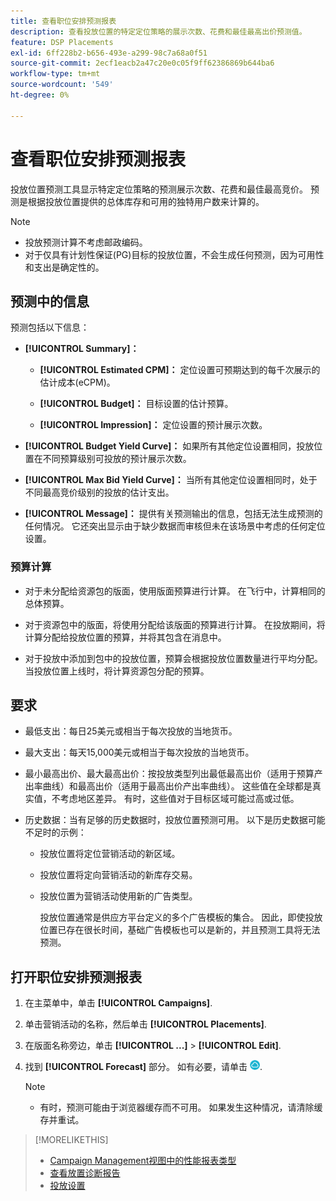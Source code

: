 ```yaml
---
title: 查看职位安排预测报表
description: 查看投放位置的特定定位策略的展示次数、花费和最佳最高出价预测值。
feature: DSP Placements
exl-id: 6ff228b2-b656-493e-a299-98c7a68a0f51
source-git-commit: 2ecf1eacb2a47c20e0c05f9ff62386869b644ba6
workflow-type: tm+mt
source-wordcount: '549'
ht-degree: 0%

---
```


# 查看职位安排预测报表

<!-- Does this really belong in the Campaign Management > Reports section or in the Placements section? -->

投放位置预测工具显示特定定位策略的预测展示次数、花费和最佳最高竞价。 预测是根据投放位置提供的总体库存和可用的独特用户数来计算的。

>[!NOTE]
>
>* 投放预测计算不考虑邮政编码。
>* 对于仅具有计划性保证(PG)目标的投放位置，不会生成任何预测，因为可用性和支出是确定性的。

## 预测中的信息

预测包括以下信息：

* **[!UICONTROL Summary]：**

   * **[!UICONTROL Estimated CPM]：** 定位设置可预期达到的每千次展示的估计成本(eCPM)。

   * **[!UICONTROL Budget]：** 目标设置的估计预算。

   * **[!UICONTROL Impression]：** 定位设置的预计展示次数。

* **[!UICONTROL Budget Yield Curve]：** 如果所有其他定位设置相同，投放位置在不同预算级别可投放的预计展示次数。

* **[!UICONTROL Max Bid Yield Curve]：** 当所有其他定位设置相同时，处于不同最高竞价级别的投放的估计支出。

* **[!UICONTROL Message]：** 提供有关预测输出的信息，包括无法生成预测的任何情况。 它还突出显示由于缺少数据而审核但未在该场景中考虑的任何定位设置。

### 预算计算

* 对于未分配给资源包的版面，使用版面预算进行计算。 在飞行中，计算相同的总体预算。

* 对于资源包中的版面，将使用分配给该版面的预算进行计算。 在投放期间，将计算分配给投放位置的预算，并将其包含在消息中。

* 对于投放中添加到包中的投放位置，预算会根据投放位置数量进行平均分配。 当投放位置上线时，将计算资源包分配的预算。

## 要求

* 最低支出：每日25美元或相当于每次投放的当地货币。

* 最大支出：每天15,000美元或相当于每次投放的当地货币。

* 最小最高出价、最大最高出价：按投放类型列出最低最高出价（适用于预算产出率曲线）和最高出价（适用于最高出价产出率曲线）。 这些值在全球都是真实值，不考虑地区差异。 有时，这些值对于目标区域可能过高或过低。

* 历史数据：当有足够的历史数据时，投放位置预测可用。 以下是历史数据可能不足时的示例：

   * 投放位置将定位营销活动的新区域。

   * 投放位置将定向营销活动的新库存交易。

   * 投放位置为营销活动使用新的广告类型。

     投放位置通常是供应方平台定义的多个广告模板的集合。 因此，即使投放位置已存在很长时间，基础广告模板也可以是新的，并且预测工具将无法预测。

## 打开职位安排预测报表

1. 在主菜单中，单击 **[!UICONTROL Campaigns]**.

1. 单击营销活动的名称，然后单击 **[!UICONTROL Placements]**.

1. 在版面名称旁边，单击  **[!UICONTROL ...]** > **[!UICONTROL Edit]**.

1. 找到 **[!UICONTROL Forecast]** 部分。 如有必要，请单击 ![预测](/help/dsp/assets/placement-forecast.png).

   >[!NOTE]
   >
   >* 有时，预测可能由于浏览器缓存而不可用。 如果发生这种情况，请清除缓存并重试。

>[!MORELIKETHIS]
>
>* [Campaign Management视图中的性能报表类型](campaign-reports-about.md)
>* [查看放置诊断报告](/help/dsp/campaign-management/reports/placement-diagnostics.md)
>* [投放设置](/help/dsp/campaign-management/placements/placement-settings.md)
